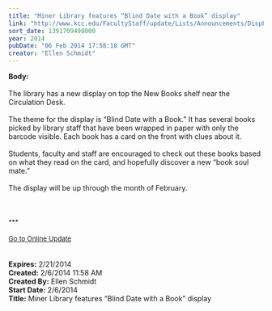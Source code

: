 ```yaml
---
title: "Miner Library features “Blind Date with a Book” display"
link: "http://www.kcc.edu/FacultyStaff/update/Lists/Announcements/DispForm.aspx?ID=1409"
sort_date: 1391709498000
year: 2014
pubDate: "06 Feb 2014 17:58:18 GMT"
creator: "Ellen Schmidt"
---
```


<div><b>Body:</b> <div class="ExternalClass0F12B9CCC39F4B948B6991CFA8D4F44C"><div><br />The library has a new display on top the New Books shelf near the Circulation Desk.  </div>
<div> </div>
<div>The theme for the display is “Blind Date with a Book.” It has several books picked by library staff that have been wrapped in paper with only the barcode visible. Each book has a card on the front with clues about it.</div>
<div> </div>
<div>Students, faculty and staff are encouraged to check out these books based on what they read on the card, and hopefully discover a new “book soul mate.” </div>
<div> </div>
<div>The display will be up through the month of February.  <br /></div>
<div> </div>
<div> </div>
<div>
<div></div>
<div>
<div></div>
<div>
<div></div>
<div></div>
<div></div>
<div><br />
<div></div>
<div>
<div>
<div></div>
<div><font size="2">***</font></div>
<div><font size="2"></font></div>
<div><font size="2"></font></div>
<div><font size="2"></font></div>
<div><font size="2"></font> </div>
<div><font size="2"><a href="/FacultyStaff/update/Pages/dailyupdate.aspx">Go to Online Update</a></font></div>
<div><font size="2"></font></div><br /></div></div></div></div></div></div>
<div> </div></div></div>
<div><b>Expires:</b> 2/21/2014</div>
<div><b>Created:</b> 2/6/2014 11:58 AM</div>
<div><b>Created By:</b> Ellen Schmidt</div>
<div><b>Start Date:</b> 2/6/2014</div>
<div><b>Title:</b> Miner Library features “Blind Date with a Book” display</div>
